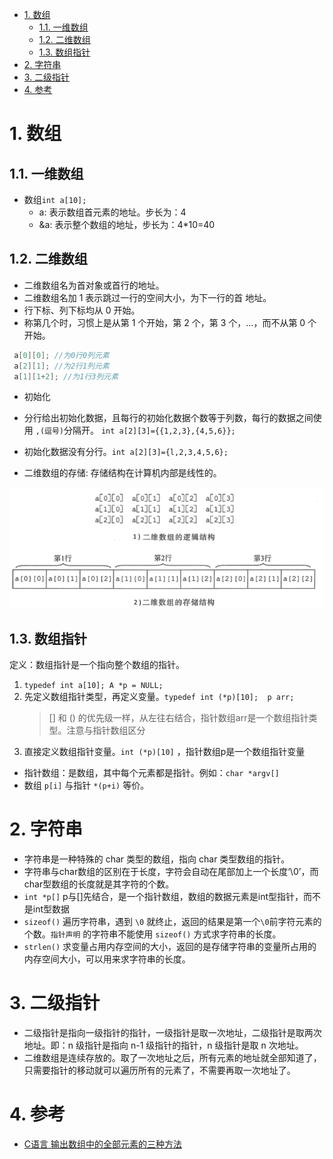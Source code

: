 <!--
 * @Author: JohnJeep
 * @Date: 2020-01-16 11:20:34
 * @LastEditTime: 2020-07-29 19:54:19
 * @LastEditors: Please set LastEditors
 * @Description: 指针、数组、字符串综合
--> 
<!-- TOC -->

- [1. 数组](#1-数组)
  - [1.1. 一维数组](#11-一维数组)
  - [1.2. 二维数组](#12-二维数组)
  - [1.3. 数组指针](#13-数组指针)
- [2. 字符串](#2-字符串)
- [3. 二级指针](#3-二级指针)
- [4. 参考](#4-参考)

<!-- /TOC -->

# 1. 数组
## 1.1. 一维数组
- 数组`int a[10];`
  - a: 表示数组首元素的地址。步长为：4
  - &a: 表示整个数组的地址，步长为：4*10=40


## 1.2. 二维数组
- 二维数组名为首对象或首行的地址。 
- 二维数组名加 1 表示跳过一行的空间大小，为下一行的首 地址。
- 行下标、列下标均从 0 开始。
- 称第几个时，习惯上是从第 1 个开始，第 2 个，第 3 个，…，而不从第 0 个开始。
 ```C
  a[0][0]; //为0行0列元素
  a[2][1]; //为2行1列元素
  a[1][1+2]; //为1行3列元素
 ``` 
 - 初始化
  - 分行给出初始化数据，且每行的初始化数据个数等于列数，每行的数据之间使用 `,(逗号)`分隔开。 `int a[2][3]={{1,2,3},{4,5,6}};` 
  - 初始化数据没有分行。`int a[2][3]={l,2,3,4,5,6};`

- 二维数组的存储: 存储结构在计算机内部是线性的。
<img src="./figure/二维数组存储.png">


## 1.3. 数组指针
定义：数组指针是一个指向整个数组的指针。 

1. `typedef int a[10]; A *p = NULL;` 
2. 先定义数组指针类型，再定义变量。`typedef int (*p)[10];  p arr;`
    > [] 和 () 的优先级一样，从左往右结合，指针数组arr是一个数组指针类型。注意与指针数组区分
3. 直接定义数组指针变量。`int (*p)[10]`  ，指针数组p是一个数组指针变量

- 指针数组：是数组，其中每个元素都是指针。例如：`char *argv[]`
- 数组 `p[i]` 与指针 `*(p+i)` 等价。


# 2. 字符串
- 字符串是一种特殊的 char 类型的数组，指向 char 类型数组的指针。
- 字符串与char数组的区别在于长度，字符会自动在尾部加上一个长度‘\0’，而char型数组的长度就是其字符的个数。
- `int *p[]` p与[]先结合，是一个指针数组，数组的数据元素是int型指针，而不是int型数据
- `sizeof()` 遍历字符串，遇到 `\0` 就终止，返回的结果是第一个`\0`前字符元素的个数。`指针声明` 的字符串不能使用 `sizeof()` 方式求字符串的长度。
- `strlen()` 求变量占用内存空间的大小，返回的是存储字符串的变量所占用的内存空间大小，可以用来求字符串的长度。

# 3. 二级指针
- 二级指针是指向一级指针的指针，一级指针是取一次地址，二级指针是取两次地址。即：n 级指针是指向 n-1 级指针的指针，n 级指针是取 n 次地址。
- 二维数组是连续存放的。取了一次地址之后，所有元素的地址就全部知道了，只需要指针的移动就可以遍历所有的元素了，不需要再取一次地址了。


# 4. 参考
- [C语言 输出数组中的全部元素的三种方法](https://blog.csdn.net/qq_26974599/article/details/81296970)


